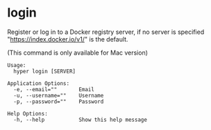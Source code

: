 # login

Register or log in to a Docker registry server, if no server is
specified "https://index.docker.io/v1/" is the default.

(This command is only available for Mac version)

```
Usage:
  hyper login [SERVER]

Application Options:
  -e, --email=""       Email
  -u, --username=""    Username
  -p, --password=""    Password

Help Options:
  -h, --help           Show this help message
```
